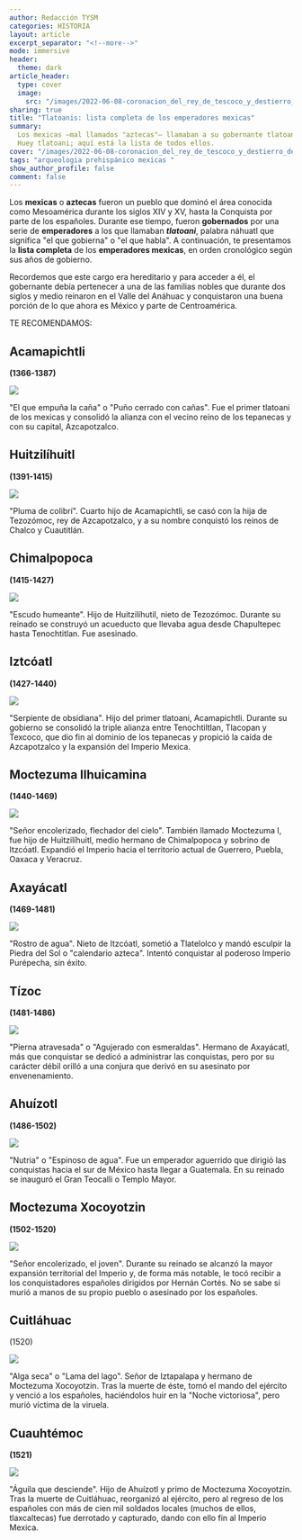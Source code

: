 ```yaml
---
author: Redacción TYSM
categories: HISTORIA
layout: article
excerpt_separator: "<!--more-->"
mode: immersive
header:
  theme: dark
article_header:
  type: cover
  image:
    src: "/images/2022-06-08-coronacion_del_rey_de_tescoco_y_destierro_del_otro_a_influencia_de_cortes-_en_la_tabla_13_de_la_conquista_de_mexico-_juan_gonzalez_-_miguel_gonzalez.png"
sharing: true
title: "Tlatoanis: lista completa de los emperadores mexicas"
summary:
  Los mexicas —mal llamados "aztecas"— llamaban a su gobernante tlatoani o
  Huey tlatoani; aquí está la lista de todos ellos.
cover: "/images/2022-06-08-coronacion_del_rey_de_tescoco_y_destierro_del_otro_a_influencia_de_cortes-_en_la_tabla_13_de_la_conquista_de_mexico-_juan_gonzalez_-_miguel_gonzalez.png"
tags: "arqueologia prehispánico mexicas "
show_author_profile: false
comment: false
---
```


Los **mexicas** o **aztecas** fueron un pueblo que dominó el área conocida como Mesoamérica durante los siglos XIV y XV, hasta la Conquista por parte de los españoles. Durante ese tiempo, fueron **gobernados** por una serie de **emperadores** a los que llamaban **_tlatoani_**, palabra náhuatl que significa "el que gobierna" o "el que habla". A continuación, te presentamos la **lista completa** de los **emperadores mexicas**, en orden cronológico según sus años de gobierno.

Recordemos que este cargo era hereditario y para acceder a él, el gobernante debía pertenecer a una de las familias nobles que durante dos siglos y medio reinaron en el Valle del Anáhuac y conquistaron una buena porción de lo que ahora es México y parte de Centroamérica.

TE RECOMENDAMOS:

## Acamapichtli

**(1366-1387)**

![](https://upload.wikimedia.org/wikipedia/commons/thumb/7/7a/Acamapichtli%2C_the_First_Aztec_King_%28Reigned_1376%E2%80%9395%29_WDL6718.png/1280px-Acamapichtli%2C_the_First_Aztec_King_%28Reigned_1376%E2%80%9395%29_WDL6718.png)

"El que empuña la caña" o "Puño cerrado con cañas". Fue el primer tlatoani de los mexicas y consolidó la alianza con el vecino reino de los tepanecas y con su capital, Azcapotzalco.

## Huitzilíhuitl

**(1391-1415)**

![](https://upload.wikimedia.org/wikipedia/commons/thumb/e/e7/Huitzil%C3%A1ihuitl%2C_the_Second_Aztec_King_%28Reigned_1395%E2%80%931417%29_WDL6719.png/1280px-Huitzil%C3%A1ihuitl%2C_the_Second_Aztec_King_%28Reigned_1395%E2%80%931417%29_WDL6719.png)

"Pluma de colibrí". Cuarto hijo de Acamapichtli, se casó con la hija de Tezozómoc, rey de Azcapotzalco, y a su nombre conquistó los reinos de Chalco y Cuautitlán.

## Chimalpopoca

**(1415-1427)**

![](https://pueblosoriginarios.com/textos/tovar/imagenes/chimalpopoca.jpg)

"Escudo humeante". Hijo de Huitzilíhutil, nieto de Tezozómoc. Durante su reinado se construyó un acueducto que llevaba agua desde Chapultepec hasta Tenochtitlan. Fue asesinado.

## Iztcóatl

**(1427-1440)**

![](https://pueblosoriginarios.com/textos/tovar/imagenes/itzcoatl.jpg)

"Serpiente de obsidiana". Hijo del primer tlatoani, Acamapichtli. Durante su gobierno se consolidó la triple alianza entre Tenochtiltlan, Tlacopan y Texcoco, que dio fin al dominio de los tepanecas y propició la caída de Azcapotzalco y la expansión del Imperio Mexica.

## Moctezuma Ilhuicamina

**(1440-1469)**

![](https://pueblosoriginarios.com/textos/tovar/imagenes/moctezuma1.jpg)

"Señor encolerizado, flechador del cielo". También llamado Moctezuma I, fue hijo de Huitzilíhuitl, medio hermano de Chimalpopoca y sobrino de Itzcóatl. Expandió el Imperio hacia el territorio actual de Guerrero, Puebla, Oaxaca y Veracruz.

## Axayácatl

**(1469-1481)**

![](https://pueblosoriginarios.com/textos/tovar/imagenes/axayacatl.jpg)

"Rostro de agua". Nieto de Itzcóatl, sometió a Tlatelolco y mandó esculpir la Piedra del Sol o "calendario azteca". Intentó conquistar al poderoso Imperio Purépecha, sin éxito.

## Tízoc

**(1481-1486)**

![](https://pueblosoriginarios.com/biografias/imagenes/tizoc.jpg)

"Pierna atravesada" o "Agujerado con esmeraldas". Hermano de Axayácatl, más que conquistar se dedicó a administrar las conquistas, pero por su carácter débil orilló a una conjura que derivó en su asesinato por envenenamiento.

## Ahuízotl

**(1486-1502)**

![](https://pueblosoriginarios.com/textos/tovar/imagenes/ahuitzotl.jpg)

"Nutria" o "Espinoso de agua". Fue un emperador aguerrido que dirigió las conquistas hacia el sur de México hasta llegar a Guatemala. En su reinado se inauguró el Gran Teocalli o Templo Mayor.

## Moctezuma Xocoyotzin

**(1502-1520)**

![](https://upload.wikimedia.org/wikipedia/commons/thumb/3/3b/Coronaci%C3%B3n_de_Moctezuma_II%2C_en_el_folio_152.png/1116px-Coronaci%C3%B3n_de_Moctezuma_II%2C_en_el_folio_152.png)

"Señor encolerizado, el joven". Durante su reinado se alcanzó la mayor expansión territorial del Imperio y, de forma más notable, le tocó recibir a los conquistadores españoles dirigidos por Hernán Cortés. No se sabe si murió a manos de su propio pueblo o asesinado por los españoles.

## Cuitláhuac

(1520)

![](https://upload.wikimedia.org/wikipedia/commons/f/f1/Cuitlahuac.jpg)

"Alga seca" o "Lama del lago". Señor de Iztapalapa y hermano de Moctezuma Xocoyotzin. Tras la muerte de éste, tomó el mando del ejército y venció a los españoles, haciéndolos huir en la "Noche victoriosa", pero murió víctima de la viruela.

## Cuauhtémoc

**(1521)**

![](https://upload.wikimedia.org/wikipedia/commons/thumb/a/aa/El_suplicio_de_Cuauht%C3%A9moc.jpg/1024px-El_suplicio_de_Cuauht%C3%A9moc.jpg)

"Águila que desciende". Hijo de Ahuízotl y primo de Moctezuma Xocoyotzin. Tras la muerte de Cuitláhuac, reorganizó al ejército, pero al regreso de los españoles con más de cien mil soldados locales (muchos de ellos, tlaxcaltecas) fue derrotado y capturado, dando con ello fin al Imperio Mexica.
